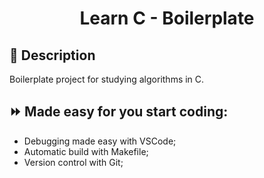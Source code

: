 <h1 align="center">
    Learn C - Boilerplate
</h1>

## 📜 Description
Boilerplate project for studying algorithms in C.

## ⏩ Made easy for you start coding:
- Debugging made easy with VSCode;
- Automatic build with Makefile;
- Version control with Git;
